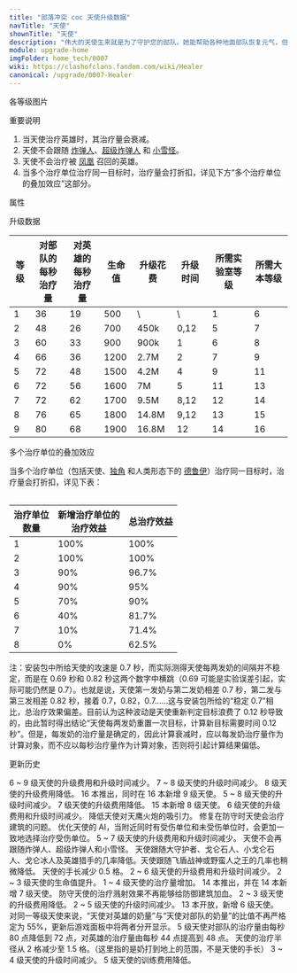 ```yaml
---
title: "部落冲突 coc 天使升级数据"
navTitle: "天使"
shownTitle: "天使"
description: "伟大的天使生来就是为了守护您的部队。她能帮助各种地面部队恢复元气，但要记得小心保护天使免受防空火箭的袭击！"
module: upgrade-home
imgFolder: home_tech/0007
wiki: https://clashofclans.fandom.com/wiki/Healer
canonical: /upgrade/0007-Healer
---
```


<UnitInfo :folder="$frontmatter.imgFolder" imgSrc="Healer_info.png" :imgAlt="$frontmatter.navTitle" :description="$frontmatter.description" />

<SmallTitle>各等级图片</SmallTitle>

<Panel>
    <UnitImgGroup :folder="$frontmatter.imgFolder">
        <UnitImg imgTitle="1 - 2 级" imgSrc="Healer1.png" />
        <UnitImg imgTitle="3 级" imgSrc="Healer3.png" />
        <UnitImg imgTitle="4 级" imgSrc="Healer4.png" />
        <UnitImg imgTitle="5 - 6 级" imgSrc="Healer5.png" />
        <UnitImg imgTitle="7 级" imgSrc="Healer7.png" />
        <UnitImg imgTitle="8 级" imgSrc="Healer8.png" />
        <UnitImg imgTitle="9 级" imgSrc="Healer9.png" />
    </UnitImgGroup>
</Panel>

<SmallTitle>重要说明</SmallTitle>

1. 当天使治疗英雄时，其治疗量会衰减。
2. 天使不会跟随 [炸弹人](/upgrade/0004-Wall-Breaker)、[超级炸弹人](/upgrade/0603-Super-Wall-Breaker) 和 [小雪怪](/upgrade/000d-Yeti/Yetimite)。
3. 天使不会治疗被 [凤凰](/upgrade/0287-Phoenix) 召回的英雄。
4. 当多个治疗单位治疗同一目标时，治疗量会打折扣，详见下方“多个治疗单位的叠加效应”这部分。

<SmallTitle>属性</SmallTitle>

<UnitProperties>
    <UnitProperty pKey="治疗偏好" pValue="无" />
    <UnitProperty pKey="兵种类型" pValue="范围治疗" />
    <UnitProperty pKey="作用目标" pValue="仅地面目标" />
    <UnitProperty pKey="占据人口" pValue="14" />
    <UnitProperty pKey="移动速度" pValue="2 格/秒" />
    <UnitProperty pKey="天使手长" pValue="4.5 格" />
    <UnitProperty pKey="治疗金圈半径" pValue="1.5 格" />
    <UnitProperty pKey="治疗速度" pValue="0.7 秒/次" />
    <UnitProperty pKey="所需训练营等级" pValue="8" />
    <UnitProperty pKey="所需大本等级" pValue="6" />
    <UnitProperty pKey="训练时间" pValue="120" trainingSystem="2022" />
</UnitProperties>

<SmallTitle>升级数据</SmallTitle>

<script setup>
const tableExtraInfo = [
    {
        "column": 4,
        "type": "cost",
        "gpClass": "research",
        "icon": "Elixir"
    },
    {
        "column": 5,
        "type": "time",
        "gpClass": "research"
    }
];
</script>

<UnitTable :tableExtraInfo="tableExtraInfo">

| 等级 |对部队的<br>每秒治疗量|对英雄的<br>每秒治疗量| 生命值 | 升级花费 |  升级时间  |所需实验室等级|所需大本等级|
| ---- |         ----       |         ----       |  ----  |   ----  |    ----   |    ----     |   ----    |
|   1  |          36        |          19        |   500  |      \  |       \   |      1      |     6     |
|   2  |          48        |          26        |   700  |   450k  |    0,12   |      5      |     7     |
|   3  |          60        |          33        |   900  |   900k  |    1      |      6      |     8     |
|   4  |          66        |          36        |  1200  |   2.7M  |    2      |      7      |     9     |
|   5  |          72        |          48        |  1500  |   4.2M  |    4      |      9      |    11     |
|   6  |          72        |          56        |  1600  |     7M  |    5      |     11      |    13     |
|   7  |          72        |          62        |  1700  |   9.5M  |    8,12   |     12      |    14     |
|   8  |          76        |          65        |  1800  |  14.8M  |    9,12   |     13      |    15     |
|   9  |          80        |          68        |  1900  |  16.8M  |   12      |     14      |    16     |
</UnitTable>

<SmallTitle>多个治疗单位的叠加效应</SmallTitle>

当多个治疗单位（包括天使、[独角](/upgrade/0283-Unicorn) 和人类形态下的 [德鲁伊](/upgrade/008a-Druid)）治疗同一目标时，治疗量会打折扣，详见下表：

<Table maxWidth="30rem">

| 治疗单位<br>数量 | 新增治疗单位的<br>治疗效益 | 总治疗效益 |
|      ----       |           ----           |    ----   |
|        1        |           100%           |    100%   |
|        2        |           100%           |    100%   |
|        3        |            90%           |   96.7%   |
|        4        |            90%           |     95%   |
|        5        |            70%           |     90%   |
|        6        |            40%           |   81.7%   |
|        7        |            10%           |   71.4%   |
|        8        |             0%           |   62.5%   |
</Table>

注：安装包中所给天使的攻速是 0.7 秒，而实际测得天使每两发奶的间隔并不稳定，而是在 0.69 秒和 0.82 秒这两个数字中横跳（0.69 可能是实验误差引起，实际可能仍然是
0.7）。也就是说，天使第一发奶与第二发奶相差 0.7 秒，第二发与第三发相差 0.82 秒，接着 0.7，0.82，0.7……这与安装包所给的“稳定
0.7”相比，总治疗效果偏差。目前认为这种波动是天使重新判定目标浪费了 0.12 秒导致的，由此暂时得出结论“天使每两发奶重置一次目标，计算新目标需要时间 0.12
秒”。但是，每发奶的治疗量是确定的，因此计算衰减时，应以每发奶治疗量作为计算对象，而不应以每秒治疗量作为计算对象，否则将引起计算结果偏低。

<SmallTitle>更新历史</SmallTitle>

<Timeline>
    <TimelineItem date="2024/11/25">
        <TimelineRow>6 ~ 9 级天使的升级费用和升级时间减少。</TimelineRow>
    </TimelineItem>
    <TimelineItem date="2024/06/18">
        <TimelineRow>7 ~ 8 级天使的升级时间减少。</TimelineRow>
        <TimelineRow>8 级天使的升级费用降低。</TimelineRow>
    </TimelineItem>
    <TimelineItem date="2023/12/12">
        <TimelineRow>16 本推出，同时在 16 本新增 9 级天使。</TimelineRow>
        <TimelineRow>5 ~ 8 级天使的升级时间减少。</TimelineRow>
        <TimelineRow>7 级天使的升级费用降低。</TimelineRow>
    </TimelineItem>
    <TimelineItem date="2023/06/12">
        <TimelineRow>15 本新增 8 级天使。</TimelineRow>
        <TimelineRow>6 级天使的升级费用和升级时间减少。</TimelineRow>
        <TimelineRow>降低天使对天鹰火炮的吸引力。</TimelineRow>
    </TimelineItem>
    <TimelineItem date="2023/05/15">
        <TimelineRow>修复在防守时天使会治疗建筑的问题。</TimelineRow>
        <TimelineRow>优化天使的 AI，当附近同时有受伤单位和未受伤单位时，会更加一致地选择治疗受伤单位。</TimelineRow>
    </TimelineItem>
    <TimelineItem date="2022/10/10">
        <TimelineRow>5 ~ 7 级天使的升级费用和升级时间减少。</TimelineRow>
        <TimelineRow>天使不会再跟随炸弹人、超级炸弹人和小雪怪。</TimelineRow>
        <TimelineRow>天使跟随大守护者、戈仑石人、小戈仑石人、戈仑冰人及英雄猎手的几率降低。天使跟随飞盾战神或野蛮人之王的几率也稍微降低。</TimelineRow>
    </TimelineItem>
    <TimelineItem date="2022/05/02">
        <TimelineRow>天使的手长减少 0.5 格。</TimelineRow>
    </TimelineItem>
    <TimelineItem date="2021/12/09">
        <TimelineRow>2 ~ 6 级天使的升级费用和升级时间减少。</TimelineRow>
        <TimelineRow>2 ~ 3 级天使的生命值提升。</TimelineRow>
        <TimelineRow>1 ~ 4 级天使的治疗量增加。</TimelineRow>
    </TimelineItem>
    <TimelineItem date="2021/04/12">
        <TimelineRow>14 本推出，并在 14 本新增 7 级天使。</TimelineRow>
        <TimelineRow>防守天使的治疗溅射效果不再能够给防御建筑加血。</TimelineRow>
        <TimelineRow>2 ~ 3 级天使的升级费用降低。</TimelineRow>
        <TimelineRow>2 ~ 5 级天使的升级时间减少。</TimelineRow>
    </TimelineItem>
    <TimelineItem date="2019/12/09">
        <TimelineRow>13 本开放，新增 6 级天使。</TimelineRow>
        <TimelineRow>对同一等级天使来说，“天使对英雄的奶量”与“天使对部队的奶量”的比值不再严格定为 55%，更新后游戏面板中将两者分开显示。</TimelineRow>
        <TimelineRow>5 级天使对部队的治疗量由每秒 80 点降低到 72 点，对英雄的治疗量由每秒 44 点提高到 48 点。</TimelineRow>
    </TimelineItem>
    <TimelineItem date="2019/06/18">
        <TimelineRow>天使的治疗半径从 2 格减少至 1.5 格。（这里指的是奶打到地上的范围，不是天使的手长）</TimelineRow>
    </TimelineItem>
    <TimelineItem date="2019/04/02">
        <TimelineRow>3 ~ 4 级天使的升级时间减少。</TimelineRow>
        <TimelineRow>5 级天使的训练费用降低。</TimelineRow>
    </TimelineItem>
    <TimelineItem :historyBottom="true" />
</Timeline>